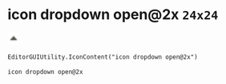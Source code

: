 # icon dropdown open@2x `24x24`
<img src="/img/icon%20dropdown%20open.png" width=24 height=24>

``` CSharp
EditorGUIUtility.IconContent("icon dropdown open@2x")
```
```
icon dropdown open@2x
```
